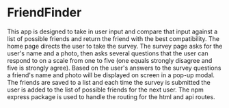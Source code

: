 # FriendFinder
This app is designed to take in user input and compare that input against a list of possible friends and return the friend with the best compatibility. The home page directs the user to take the survey. The survey page asks for the user's name and a photo, then asks several questions that the user can respond to on a scale from one to five (one equals strongly disagree and five is strongly agree). Based on the user's answers to the survey questions a friend's name and photo will be displayed on screen in a pop-up modal. The friends are saved to a list and each time the survey is submitted the user is added to the list of possible friends for the next user. The npm express package is used to handle the routing for the html and api routes.